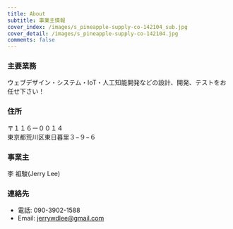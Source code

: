 ```yaml
---
title: About
subtitle: 事業主情報
cover_index: /images/s_pineapple-supply-co-142104_sub.jpg
cover_detail: /images/s_pineapple-supply-co-142104.jpg
comments: false
---
```


### 主要業務
ウェブデザイン・システム・IoT・人工知能開発などの設計、開発、テストをお任せ下さい！

### 住所
〒１１６ー００１４  
東京都荒川区東日暮里３−９−６

### 事業主
李 祖駿(Jerry Lee)

### 連絡先
- 電話: 090-3902-1588
- Email: jerrywdlee@gmail.com

